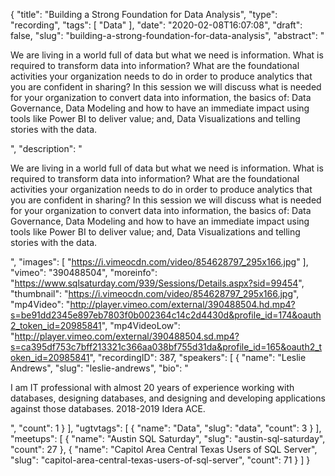 {
  "title": "Building a Strong Foundation for Data Analysis",
  "type": "recording",
  "tags": [
    "Data"
  ],
  "date": "2020-02-08T16:07:08",
  "draft": false,
  "slug": "building-a-strong-foundation-for-data-analysis",
  "abstract": "<p>We are living in a world full of data but what we need is information.  What is required to transform data into information?  What are the foundational activities your organization needs to do in order to produce analytics that you are confident in sharing?  In this session we will discuss what is needed for your organization to convert data into information, the basics of: Data Governance, Data Modeling and how to have an immediate impact using tools like Power BI to deliver value; and, Data Visualizations and telling stories with the data.</p>",
  "description": "<p>We are living in a world full of data but what we need is information.  What is required to transform data into information?  What are the foundational activities your organization needs to do in order to produce analytics that you are confident in sharing?  In this session we will discuss what is needed for your organization to convert data into information, the basics of: Data Governance, Data Modeling and how to have an immediate impact using tools like Power BI to deliver value; and, Data Visualizations and telling stories with the data.</p>",
  "images": [
    "https://i.vimeocdn.com/video/854628797_295x166.jpg"
  ],
  "vimeo": "390488504",
  "moreinfo": "https://www.sqlsaturday.com/939/Sessions/Details.aspx?sid=99454",
  "thumbnail": "https://i.vimeocdn.com/video/854628797_295x166.jpg",
  "mp4Video": "http://player.vimeo.com/external/390488504.hd.mp4?s=be91dd2345e897eb7803f0b002364c14c2d4430d&profile_id=174&oauth2_token_id=20985841",
  "mp4VideoLow": "http://player.vimeo.com/external/390488504.sd.mp4?s=ca395df753c7bff213321c366aa038bf755d31da&profile_id=165&oauth2_token_id=20985841",
  "recordingID": 387,
  "speakers": [
    {
      "name": "Leslie Andrews",
      "slug": "leslie-andrews",
      "bio": "<p>I am IT professional with almost 20 years of experience working with databases, designing databases, and designing and developing applications against those databases.   2018-2019 Idera ACE.</p>",
      "count": 1
    }
  ],
  "ugtvtags": [
    {
      "name": "Data",
      "slug": "data",
      "count": 3
    }
  ],
  "meetups": [
    {
      "name": "Austin SQL Saturday",
      "slug": "austin-sql-saturday",
      "count": 27
    },
    {
      "name": "Capitol Area Central Texas Users of SQL Server",
      "slug": "capitol-area-central-texas-users-of-sql-server",
      "count": 71
    }
  ]
}